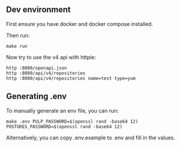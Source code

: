 ## Dev environment

First ensure you have docker and docker compose installed.

Then run:

```
make run
```

Now try to use the v4 api with httpie:

```
http :8000/openapi.json
http :8000/api/v4/repositories
http :8000/api/v4/repositories name=test type=yum
```

## Generating .env

To manually generate an env file, you can run:

```
make .env PULP_PASSWORD=$(openssl rand -base64 12) POSTGRES_PASSWORD=$(openssl rand -base64 12)
```

Alternatively, you can copy .env.example to .env and fill in the values.
